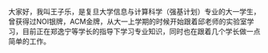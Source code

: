 大家好，我叫王子乐，是复旦大学信息与计算科学（强基计划）专业的大一学生，曾获得过NOI银牌，ACM金牌，从大一上学期的时候开始跟着邱老师的实验室学习，目前正在郑逸宁等学长的指导下学习专业知识，同时也在跟着几个学长做一点简单的工作。